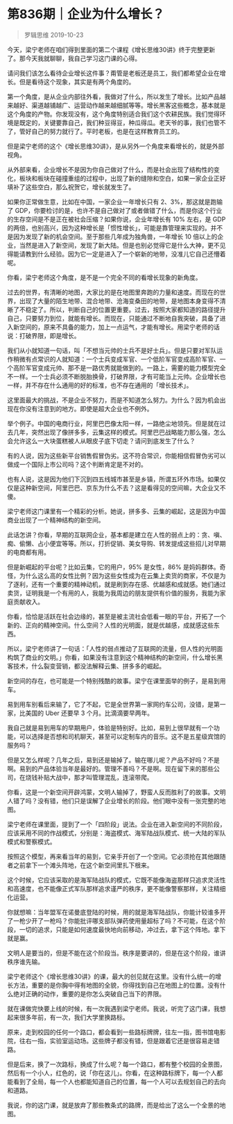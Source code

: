 # 第836期｜企业为什么增长？
> 罗辑思维
2019-10-23

今天，梁宁老师在咱们得到里面的第二个课程《增长思维30讲》终于完整更新了。那今天我就聊聊，我自己学习这门课的心得。

请问我们该怎么看待企业增长这件事？甭管是老板还是员工，我们都希望企业在增长。但是看待这个现象，其实是有两个角度的。

第一个角度，是从企业内部往外看，我做对了什么，所以发生了增长。比如产品越来越好、渠道越铺越广、运营动作越来越细腻等等。增长黑客这些概念，基本就是这个角度的产物。你发现没有，这个角度特别适合我们这个农耕民族。我们觉得环境是既定的，关键要靠自己，我们种豆得豆，种瓜得瓜。老天爷的事，我们也管不了，管好自己的努力就行了。平时老板，也是在这样教育员工的。

但是梁宁老师的这个《增长思维30讲》，是从另外一个角度来看增长的，就是外部视角。

从外部来看，企业增长不是因为你自己做对了什么，而是社会出现了结构性的变化，板块和板块在碰撞重组的过程中，出现了新的缝隙和空白，如果一家企业正好填补了这些空白，那么祝贺它，增长就发生了。

如果你正常做生意，比如在中国，一家企业一年增长只有 2、3%，那这就是跑输了 GDP，你要检讨的是，也许不是自己做对了或者做错了什么，而是你这个行业的生存空间是不是正在被社会压缩？如果你说，企业年增长有 10% 左右，是 GDP 的两倍，也别高兴，因为这种增长是「惯性增长」，可能是靠管理来实现的。并不是因为发现了新的机会空间。至于那些几年成为独角兽，一年增长 10 倍以上的企业，当然是进入了新空间，发现了新大陆。但是也别必觉得它是什么大神，更不见得能请教到什么经验。因为它一定是进入了一个崭新的地带，没准儿它自己还懵着呢。

你看，梁宁老师这个角度，是不是一个完全不同的看增长现象的新角度。

过去的世界，有清晰的地图，大家比的是在地图里奔跑的力量和速度。而现在的世界，出现了大量的陌生地带、混合地带、沧海变桑田的地带，是地图本身变得不清晰了不稳定了。所以，判断自己的位置更重要。过去，按照大家都知道的路径提升自己，只要努力到位，就能有增长。而现在，只能通过不断地自我突破，具备了进入新空间的，原来不具备的能力，加上一点运气，才能有增长。用梁宁老师的话说：打破界限，即是增长。

我们从小就知道一句话，叫「不想当元帅的士兵不是好士兵」。但是只要对军队运作稍微有点常识的人就知道：一个士兵变成军官、一个低阶军官变成高阶军官、一个高阶军官变成元帅、那不是一路优秀就能做到的。一路上，需要的能力模型完全不一样。一个士兵必须不断脱胎换骨，打破界限，才有可能当上元帅。企业增长也一样，并不存在什么通用的好的标准，也不存在通用的「增长技术」。

这里面最大的挑战，不是企业不努力，而是不知道怎么努力。为什么？因为机会出现在你没有注意到的地方。即使是超大企业也不例外。

举个例子。中国的电商行业，阿里巴巴像太阳一样，一路绝尘地领先。但是就在过去几年，突然出现了像拼多多，云集这样的模式。阿里巴巴战略能力那么强，怎么会允许这么一大块蛋糕被人从眼皮子底下切走？请问到底发生了什么？

有的人说，因为这些新平台销售假冒伪劣。这不符合常识，你能相信假冒伪劣可以做成一个国际上市公司吗？这个判断肯定是不对的。

也有人说，这是因为他们下沉到四五线城市甚至是乡镇，所谓五环外市场。如果仅仅是这种新空间，阿里巴巴、京东为什么不去？这是看得见的空间嘛，大企业又不傻。

梁宁老师这门课里有一个精彩的分析。她说，拼多多、云集的崛起，这是因为中国商业出现了一个精神结构的新空间。

此话怎讲？你看，早期的互联网企业，基本都是建立在人性的弱点上的：贪、嗔、痴、偷懒、占小便宜等等。所以，打折促销、美女导购、转发提成这些招儿对早期的电商都有用。

但是新崛起的平台呢？比如云集，它的用户，95% 是女性，86% 是妈妈群体。奇怪，为什么这么高的女性比例？因为这些女性成为在云集上卖货的商家，不仅是为了逐利，还有一个重要的精神动机，就是刷到存在感、优越感和成就感。她们通过卖货，证明我是一个有用的人，我能为我周边的朋友提供有价值的服务，我能为家庭贡献收入。

你看，恰恰是活跃在社会边缘的，甚至是被主流社会低看一眼的平台，开拓了一个新的、正向的精神空间。什么空间？人性的光明面，就是优越感，成就感这些东西。

所以，梁宁老师讲了一句话：「人性的弱点推动了互联网的流量，但人性的光明面构筑了商业的文明。」你看，如果没有注意到这个精神结构的新空间，什么增长黑客技术，什么裂变营销，都没法解释云集、拼多多的崛起。

新空间的存在，也可能是一个特别残酷的故事。梁宁在课里面举的例子，是易到用车。

易到用车别看后来输了，它了不起，它是全世界第一家网约车公司，没错，是第一家，比美国的 Uber 还要早 3 个月。比滴滴要早两年。

我自己就是易到用车的早期用户，体验是特别好。比如，易到上很早就有一个功能，可以选择是否想和司机聊天，甚至可以定制车内的音乐。这不是五星级宾馆的服务吗？

但是又怎么样呢？几年之后，易到还是输掉了。输在哪儿呢？产品不好吗？不是啊。易到的产品体验当年是最好的。管理不善吗？不是啊。现在留下来的那些公司，在烧钱补贴大战中，那才叫管理混乱，连滚带爬。

你看，这是一个新空间开辟鸿蒙，文明人输掉了，野蛮人反而胜利了的故事。文明人错了吗？没有错，他们只是误解了企业增长的阶段。他们眼中没有一张完整的地图。

梁宁老师在课里面，提到了一个「四阶段」说法。企业在进入新空间的不同阶段，应该采用不同的作战模式，分别是：海盗模式、海军陆战队模式、统一大陆的军队模式和警察模式。

按照这个模型，再来看当年的易到，它亲手开创了一个空间。它必须抢在其他跟随者之前拿下一个滩头阵地，在这个新空间里扎下根来。

这个时候，它应该采取的是海军陆战队的模式，它既不能像海盗那样只追求灵活性和高速度，也不能像正式军队那样追求谨严的秩序，更不能像警察那样，关注精细化运营。

你就想嘛：当年盟军在诺曼底登陆的时候，用的就是海军陆战队，你能计较谁多开了一枪少开了一枪吗？你能批评哪支部队弹药使用量超标了吗？不可能，在这个阶段，一切的追求，只能是如何速度最快地向前移动，冲过去，拿下这个阵地。拿下就是赢。

文明人是要当的，但是不能在这个阶段当。秩序是要讲的，但是在这个阶段，谁讲秩序谁先输。

梁宁老师这个《增长思维30讲》的课，最大的创见就在这里。没有什么统一的增长方法，重要的是你胸中得有地图的全貌，你得找到自己在地图上的位置。没有什么绝对正确的动作，重要的是你怎么突破自己当下的界限。

就在课做完快要上线的时候，有一次我遇到梁宁老师。我说，听完了这门课，我想起来很多年前，有一次，我们大学里换路标。

原来，走到校园的任何一个路口，都会看到一些路标牌牌，往左一指，图书馆电影院，往右一指，实验室运动场。这些牌子都没有错，但是跟着它还是很容易走错路。

但是后来，换了一次路标，换成了什么呢？每一个路口，都有整个校园的全景图，然后有一个小人，红色的，说「你在这儿」。你看，在这种路标牌下，每一个人都能看到了全局，每一个人也都能知道自己的位置，每一个人可以去规划自己的去向和道路。

我说，你的这门课，就是放弃了那些教条式的路牌，而是给出了这么一个全景的地图。

